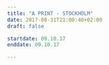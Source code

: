 ```yaml
---
title: "A PRINT - STOCKHOLM"
date: 2017-08-31T21:00:40+02:00
draft: false

startdate: 09.10.17
enddate: 09.10.17

---
```

